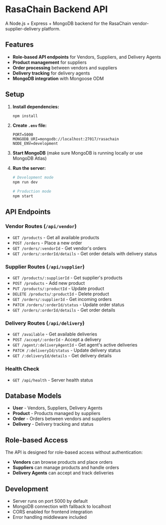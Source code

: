 # RasaChain Backend API

A Node.js + Express + MongoDB backend for the RasaChain vendor-supplier-delivery platform.

## Features

- **Role-based API endpoints** for Vendors, Suppliers, and Delivery Agents
- **Product management** for suppliers
- **Order processing** between vendors and suppliers
- **Delivery tracking** for delivery agents
- **MongoDB integration** with Mongoose ODM

## Setup

1. **Install dependencies:**
   ```bash
   npm install
   ```

2. **Create `.env` file:**
   ```env
   PORT=5000
   MONGODB_URI=mongodb://localhost:27017/rasachain
   NODE_ENV=development
   ```

3. **Start MongoDB** (make sure MongoDB is running locally or use MongoDB Atlas)

4. **Run the server:**
   ```bash
   # Development mode
   npm run dev
   
   # Production mode
   npm start
   ```

## API Endpoints

### Vendor Routes (`/api/vendor`)
- `GET /products` - Get all available products
- `POST /orders` - Place a new order
- `GET /orders/:vendorId` - Get vendor's orders
- `GET /orders/:orderId/details` - Get order details with delivery status

### Supplier Routes (`/api/supplier`)
- `GET /products/:supplierId` - Get supplier's products
- `POST /products` - Add new product
- `PUT /products/:productId` - Update product
- `DELETE /products/:productId` - Delete product
- `GET /orders/:supplierId` - Get incoming orders
- `PATCH /orders/:orderId/status` - Update order status
- `GET /orders/:orderId/details` - Get order details

### Delivery Routes (`/api/delivery`)
- `GET /available` - Get available deliveries
- `POST /accept/:orderId` - Accept a delivery
- `GET /agent/:deliveryAgentId` - Get agent's active deliveries
- `PATCH /:deliveryId/status` - Update delivery status
- `GET /:deliveryId/details` - Get delivery details

### Health Check
- `GET /api/health` - Server health status

## Database Models

- **User** - Vendors, Suppliers, Delivery Agents
- **Product** - Products managed by suppliers
- **Order** - Orders between vendors and suppliers
- **Delivery** - Delivery tracking and status

## Role-based Access

The API is designed for role-based access without authentication:
- **Vendors** can browse products and place orders
- **Suppliers** can manage products and handle orders
- **Delivery Agents** can accept and track deliveries

## Development

- Server runs on port 5000 by default
- MongoDB connection with fallback to localhost
- CORS enabled for frontend integration
- Error handling middleware included 